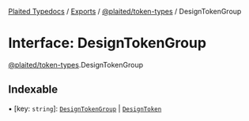 [Plaited Typedocs](../README.md) / [Exports](../modules.md) / [@plaited/token-types](../modules/plaited_token_types.md) / DesignTokenGroup

# Interface: DesignTokenGroup

[@plaited/token-types](../modules/plaited_token_types.md).DesignTokenGroup

## Indexable

▪ [key: `string`]: [`DesignTokenGroup`](plaited_token_types.DesignTokenGroup.md) \| [`DesignToken`](../modules/plaited_token_types.md#designtoken)
